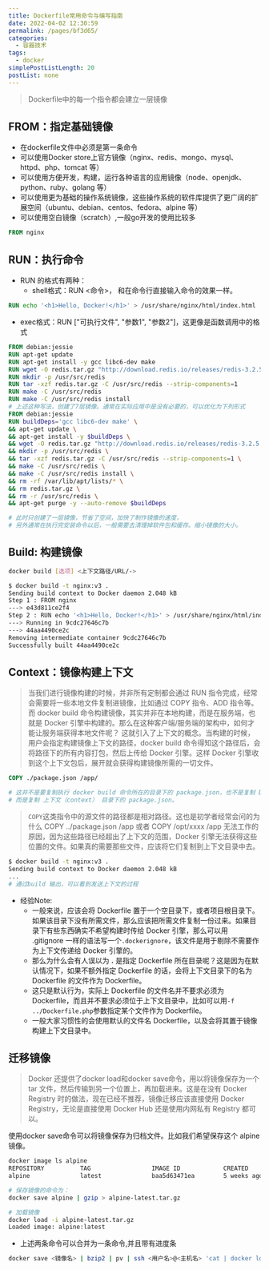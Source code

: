 ```yaml
---
title: Dockerfile常用命令与编写指南
date: 2022-04-02 12:30:59
permalink: /pages/bf3d65/
categories: 
  - 容器技术
tags: 
  - docker
simplePostListLength: 20
postList: none
---
```

> Dockerfile中的每一个指令都会建立一层镜像

## FROM：指定基础镜像

- 在dockerfile文件中必须是第一条命令
- 可以使用Docker store上官方镜像（nginx、redis、mongo、mysql、httpd、php、tomcat 等）
- 可以使用方便开发，构建，运行各种语言的应用镜像（node、openjdk、python、ruby、golang 等）
- 可以使用更为基础的操作系统镜像，这些操作系统的软件库提供了更广阔的扩展空间（ubuntu、debian、centos、fedora、alpine 等）
- 可以使用空白镜像（scratch）,一般go开发的使用比较多
```dockerfile
FROM nginx
```
## RUN：执行命令

- RUN 的格式有两种：
   - shell格式：RUN <命令>， 和在命令行直接输入命令的效果一样。
```dockerfile
RUN echo '<h1>Hello, Docker!</h1>' > /usr/share/nginx/html/index.html
```

   - exec格式：RUN ["可执行文件", "参数1", "参数2"]，这更像是函数调用中的格式
```dockerfile
FROM debian:jessie
RUN apt-get update
RUN apt-get install -y gcc libc6-dev make
RUN wget -O redis.tar.gz "http://download.redis.io/releases/redis-3.2.5.tar.gz"
RUN mkdir -p /usr/src/redis
RUN tar -xzf redis.tar.gz -C /usr/src/redis --strip-components=1
RUN make -C /usr/src/redis
RUN make -C /usr/src/redis install
# 上述这种写法，创建了7层镜像。通常在实际应用中是没有必要的，可以优化为下列形式
FROM debian:jessie
RUN buildDeps='gcc libc6-dev make' \
&& apt-get update \
&& apt-get install -y $buildDeps \
&& wget -O redis.tar.gz "http://download.redis.io/releases/redis-3.2.5.tar.gz" \
&& mkdir -p /usr/src/redis \
&& tar -xzf redis.tar.gz -C /usr/src/redis --strip-components=1 \
&& make -C /usr/src/redis \
&& make -C /usr/src/redis install \
&& rm -rf /var/lib/apt/lists/* \
&& rm redis.tar.gz \
&& rm -r /usr/src/redis \
&& apt-get purge -y --auto-remove $buildDeps

# 此时只创建了一层镜像，节省了空间，加快了制作镜像的速度，
# 另外通常在执行完安装命令以后，一般需要去清理掉软件包和缓存。缩小镜像的大小。
```

## Build: 构建镜像
```bash
docker build [选项] <上下文路径/URL/->

$ docker build -t nginx:v3 .
Sending build context to Docker daemon 2.048 kB
Step 1 : FROM nginx
---> e43d811ce2f4
Step 2 : RUN echo '<h1>Hello, Docker!</h1>' > /usr/share/nginx/html/index.html
---> Running in 9cdc27646c7b
---> 44aa4490ce2c
Removing intermediate container 9cdc27646c7b
Successfully built 44aa4490ce2c
```
## Context：镜像构建上下文
> 当我们进行镜像构建的时候，并非所有定制都会通过 RUN 指令完成，经常会需要将一些本地文件复制进镜像，比如通过 COPY 指令、ADD 指令等。而 docker build 命令构建镜像，其实并非在本地构建，而是在服务端，也就是 Docker 引擎中构建的。那么在这种客户端/服务端的架构中，如何才能让服务端获得本地文件呢？
> 这就引入了上下文的概念。当构建的时候，用户会指定构建镜像上下文的路径，docker build 命令得知这个路径后，会将路径下的所有内容打包，然后上传给 Docker 引擎。这样 Docker 引擎收到这个上下文包后，展开就会获得构建镜像所需的一切文件。

```dockerfile
COPY ./package.json /app/

# 这并不是要复制执行 docker build 命令所在的目录下的 package.json，也不是复制 Dockerfile 所在目录下的 package.json，
# 而是复制 上下文（context） 目录下的 package.json。
```
> `COPY`这类指令中的源文件的路径都是相对路径。这也是初学者经常会问的为什么 COPY ../package.json /app 或者 COPY /opt/xxxx /app 无法工作的原因，因为这些路径已经超出了上下文的范围，Docker 引擎无法获得这些位置的文件。如果真的需要那些文件，应该将它们复制到上下文目录中去。

```bash
$ docker build -t nginx:v3 .
Sending build context to Docker daemon 2.048 kB
...
# 通过build 输出，可以看到发送上下文的过程
```

- 经验Note:
   - 一般来说，应该会将 Dockerfile 置于一个空目录下，或者项目根目录下。如果该目录下没有所需文件，那么应该把所需文件复制一份过来。如果目录下有些东西确实不希望构建时传给 Docker 引擎，那么可以用 .gitignore 一样的语法写一个`.dockerignore`，该文件是用于剔除不需要作为上下文传递给 Docker 引擎的。
   - 那么为什么会有人误以为 **.** 是指定 Dockerfile 所在目录呢？这是因为在默认情况下，如果不额外指定 Dockerfile 的话，会将上下文目录下的名为 Dockerfile 的文件作为 Dockerfile。
   - 这只是默认行为，实际上 Dockerfile 的文件名并不要求必须为 Dockerfile，而且并不要求必须位于上下文目录中，比如可以用`-f ../Dockerfile.php`参数指定某个文件作为 Dockerfile。
   - 一般大家习惯性的会使用默认的文件名 Dockerfile，以及会将其置于镜像构建上下文目录中。

## 迁移镜像
> Docker 还提供了docker load和docker save命令，用以将镜像保存为一个 tar 文件，然后传输到另一个位置上，再加载进来。这是在没有 Docker Registry 时的做法，现在已经不推荐，镜像迁移应该直接使用 Docker Registry，无论是直接使用 Docker Hub 还是使用内网私有 Registry 都可以。

使用docker save命令可以将镜像保存为归档文件。比如我们希望保存这个 alpine 镜像。
```bash
docker image ls alpine
REPOSITORY          TAG                 IMAGE ID            CREATED             SIZE
alpine              latest              baa5d63471ea        5 weeks ago         4.803 MB

# 保存镜像的命令为：
docker save alpine | gzip > alpine-latest.tar.gz

# 加载镜像
docker load -i alpine-latest.tar.gz
Loaded image: alpine:latest
```

- 上述两条命令可以合并为一条命令,并且带有进度条
```bash
docker save <镜像名> | bzip2 | pv | ssh <用户名>@<主机名> 'cat | docker load'
```

